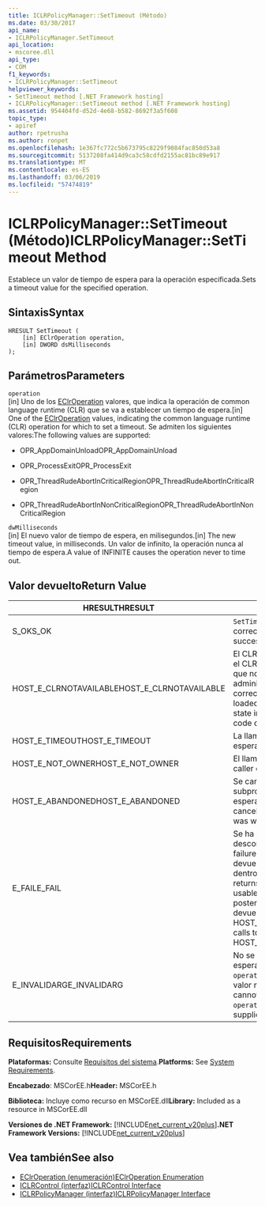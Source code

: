 ```yaml
---
title: ICLRPolicyManager::SetTimeout (Método)
ms.date: 03/30/2017
api_name:
- ICLRPolicyManager.SetTimeout
api_location:
- mscoree.dll
api_type:
- COM
f1_keywords:
- ICLRPolicyManager::SetTimeout
helpviewer_keywords:
- SetTimeout method [.NET Framework hosting]
- ICLRPolicyManager::SetTimeout method [.NET Framework hosting]
ms.assetid: 954404fd-d52d-4e68-b582-8692f3a5f608
topic_type:
- apiref
author: rpetrusha
ms.author: ronpet
ms.openlocfilehash: 1e367fc772c5b673795c8229f9084fac850d53a8
ms.sourcegitcommit: 5137208fa414d9ca3c58cdfd2155ac81bc89e917
ms.translationtype: MT
ms.contentlocale: es-ES
ms.lasthandoff: 03/06/2019
ms.locfileid: "57474819"
---
```

# <a name="iclrpolicymanagersettimeout-method"></a><span data-ttu-id="3d8ad-102">ICLRPolicyManager::SetTimeout (Método)</span><span class="sxs-lookup"><span data-stu-id="3d8ad-102">ICLRPolicyManager::SetTimeout Method</span></span>
<span data-ttu-id="3d8ad-103">Establece un valor de tiempo de espera para la operación especificada.</span><span class="sxs-lookup"><span data-stu-id="3d8ad-103">Sets a timeout value for the specified operation.</span></span>  
  
## <a name="syntax"></a><span data-ttu-id="3d8ad-104">Sintaxis</span><span class="sxs-lookup"><span data-stu-id="3d8ad-104">Syntax</span></span>  
  
```  
HRESULT SetTimeout (  
    [in] EClrOperation operation,  
    [in] DWORD dsMilliseconds  
);  
```  
  
## <a name="parameters"></a><span data-ttu-id="3d8ad-105">Parámetros</span><span class="sxs-lookup"><span data-stu-id="3d8ad-105">Parameters</span></span>  
 `operation`  
 <span data-ttu-id="3d8ad-106">[in] Uno de los [EClrOperation](../../../../docs/framework/unmanaged-api/hosting/eclroperation-enumeration.md) valores, que indica la operación de common language runtime (CLR) que se va a establecer un tiempo de espera.</span><span class="sxs-lookup"><span data-stu-id="3d8ad-106">[in] One of the [EClrOperation](../../../../docs/framework/unmanaged-api/hosting/eclroperation-enumeration.md) values, indicating the common language runtime (CLR) operation for which to set a timeout.</span></span> <span data-ttu-id="3d8ad-107">Se admiten los siguientes valores:</span><span class="sxs-lookup"><span data-stu-id="3d8ad-107">The following values are supported:</span></span>  
  
-   <span data-ttu-id="3d8ad-108">OPR_AppDomainUnload</span><span class="sxs-lookup"><span data-stu-id="3d8ad-108">OPR_AppDomainUnload</span></span>  
  
-   <span data-ttu-id="3d8ad-109">OPR_ProcessExit</span><span class="sxs-lookup"><span data-stu-id="3d8ad-109">OPR_ProcessExit</span></span>  
  
-   <span data-ttu-id="3d8ad-110">OPR_ThreadRudeAbortInCriticalRegion</span><span class="sxs-lookup"><span data-stu-id="3d8ad-110">OPR_ThreadRudeAbortInCriticalRegion</span></span>  
  
-   <span data-ttu-id="3d8ad-111">OPR_ThreadRudeAbortInNonCriticalRegion</span><span class="sxs-lookup"><span data-stu-id="3d8ad-111">OPR_ThreadRudeAbortInNonCriticalRegion</span></span>  
  
 `dwMilliseconds`  
 <span data-ttu-id="3d8ad-112">[in] El nuevo valor de tiempo de espera, en milisegundos.</span><span class="sxs-lookup"><span data-stu-id="3d8ad-112">[in] The new timeout value, in milliseconds.</span></span> <span data-ttu-id="3d8ad-113">Un valor de infinito, la operación nunca al tiempo de espera.</span><span class="sxs-lookup"><span data-stu-id="3d8ad-113">A value of INFINITE causes the operation never to time out.</span></span>  
  
## <a name="return-value"></a><span data-ttu-id="3d8ad-114">Valor devuelto</span><span class="sxs-lookup"><span data-stu-id="3d8ad-114">Return Value</span></span>  
  
|<span data-ttu-id="3d8ad-115">HRESULT</span><span class="sxs-lookup"><span data-stu-id="3d8ad-115">HRESULT</span></span>|<span data-ttu-id="3d8ad-116">Descripción</span><span class="sxs-lookup"><span data-stu-id="3d8ad-116">Description</span></span>|  
|-------------|-----------------|  
|<span data-ttu-id="3d8ad-117">S_OK</span><span class="sxs-lookup"><span data-stu-id="3d8ad-117">S_OK</span></span>|<span data-ttu-id="3d8ad-118">`SetTimeout` se devolvió correctamente.</span><span class="sxs-lookup"><span data-stu-id="3d8ad-118">`SetTimeout` returned successfully.</span></span>|  
|<span data-ttu-id="3d8ad-119">HOST_E_CLRNOTAVAILABLE</span><span class="sxs-lookup"><span data-stu-id="3d8ad-119">HOST_E_CLRNOTAVAILABLE</span></span>|<span data-ttu-id="3d8ad-120">El CLR no se ha cargado en un proceso o el CLR se encuentra en un estado en el que no se puede ejecutar código administrado o procesar la llamada correctamente.</span><span class="sxs-lookup"><span data-stu-id="3d8ad-120">The CLR has not been loaded into a process, or the CLR is in a state in which it cannot run managed code or process the call successfully.</span></span>|  
|<span data-ttu-id="3d8ad-121">HOST_E_TIMEOUT</span><span class="sxs-lookup"><span data-stu-id="3d8ad-121">HOST_E_TIMEOUT</span></span>|<span data-ttu-id="3d8ad-122">La llamada ha agotado el tiempo de espera.</span><span class="sxs-lookup"><span data-stu-id="3d8ad-122">The call timed out.</span></span>|  
|<span data-ttu-id="3d8ad-123">HOST_E_NOT_OWNER</span><span class="sxs-lookup"><span data-stu-id="3d8ad-123">HOST_E_NOT_OWNER</span></span>|<span data-ttu-id="3d8ad-124">El llamador no posee el bloqueo.</span><span class="sxs-lookup"><span data-stu-id="3d8ad-124">The caller does not own the lock.</span></span>|  
|<span data-ttu-id="3d8ad-125">HOST_E_ABANDONED</span><span class="sxs-lookup"><span data-stu-id="3d8ad-125">HOST_E_ABANDONED</span></span>|<span data-ttu-id="3d8ad-126">Se canceló un evento mientras un subproceso bloqueado o fibra estaba esperando en ella.</span><span class="sxs-lookup"><span data-stu-id="3d8ad-126">An event was canceled while a blocked thread or fiber was waiting on it.</span></span>|  
|<span data-ttu-id="3d8ad-127">E_FAIL</span><span class="sxs-lookup"><span data-stu-id="3d8ad-127">E_FAIL</span></span>|<span data-ttu-id="3d8ad-128">Se ha producido un error irrecuperable desconocido.</span><span class="sxs-lookup"><span data-stu-id="3d8ad-128">An unknown catastrophic failure occurred.</span></span> <span data-ttu-id="3d8ad-129">Después de un método devuelve E_FAIL, CLR ya no es utilizable dentro del proceso.</span><span class="sxs-lookup"><span data-stu-id="3d8ad-129">After a method returns E_FAIL, the CLR is no longer usable within the process.</span></span> <span data-ttu-id="3d8ad-130">Las llamadas posteriores a métodos de hospedaje devuelven HOST_E_CLRNOTAVAILABLE.</span><span class="sxs-lookup"><span data-stu-id="3d8ad-130">Subsequent calls to hosting methods return HOST_E_CLRNOTAVAILABLE.</span></span>|  
|<span data-ttu-id="3d8ad-131">E_INVALIDARG</span><span class="sxs-lookup"><span data-stu-id="3d8ad-131">E_INVALIDARG</span></span>|<span data-ttu-id="3d8ad-132">No se puede establecer un tiempo de espera para el elemento especificado `operation`, o se ha proporcionado un valor no válido para `operation`.</span><span class="sxs-lookup"><span data-stu-id="3d8ad-132">A timeout cannot be set for the specified `operation`, or an invalid value was supplied for `operation`.</span></span>|  
  
## <a name="requirements"></a><span data-ttu-id="3d8ad-133">Requisitos</span><span class="sxs-lookup"><span data-stu-id="3d8ad-133">Requirements</span></span>  
 <span data-ttu-id="3d8ad-134">**Plataformas:** Consulte [Requisitos del sistema](../../../../docs/framework/get-started/system-requirements.md).</span><span class="sxs-lookup"><span data-stu-id="3d8ad-134">**Platforms:** See [System Requirements](../../../../docs/framework/get-started/system-requirements.md).</span></span>  
  
 <span data-ttu-id="3d8ad-135">**Encabezado**: MSCorEE.h</span><span class="sxs-lookup"><span data-stu-id="3d8ad-135">**Header:** MSCorEE.h</span></span>  
  
 <span data-ttu-id="3d8ad-136">**Biblioteca:** Incluye como recurso en MSCorEE.dll</span><span class="sxs-lookup"><span data-stu-id="3d8ad-136">**Library:** Included as a resource in MSCorEE.dll</span></span>  
  
 <span data-ttu-id="3d8ad-137">**Versiones de .NET Framework:** [!INCLUDE[net_current_v20plus](../../../../includes/net-current-v20plus-md.md)]</span><span class="sxs-lookup"><span data-stu-id="3d8ad-137">**.NET Framework Versions:** [!INCLUDE[net_current_v20plus](../../../../includes/net-current-v20plus-md.md)]</span></span>  
  
## <a name="see-also"></a><span data-ttu-id="3d8ad-138">Vea también</span><span class="sxs-lookup"><span data-stu-id="3d8ad-138">See also</span></span>
- [<span data-ttu-id="3d8ad-139">EClrOperation (enumeración)</span><span class="sxs-lookup"><span data-stu-id="3d8ad-139">EClrOperation Enumeration</span></span>](../../../../docs/framework/unmanaged-api/hosting/eclroperation-enumeration.md)
- [<span data-ttu-id="3d8ad-140">ICLRControl (interfaz)</span><span class="sxs-lookup"><span data-stu-id="3d8ad-140">ICLRControl Interface</span></span>](../../../../docs/framework/unmanaged-api/hosting/iclrcontrol-interface.md)
- [<span data-ttu-id="3d8ad-141">ICLRPolicyManager (interfaz)</span><span class="sxs-lookup"><span data-stu-id="3d8ad-141">ICLRPolicyManager Interface</span></span>](../../../../docs/framework/unmanaged-api/hosting/iclrpolicymanager-interface.md)
